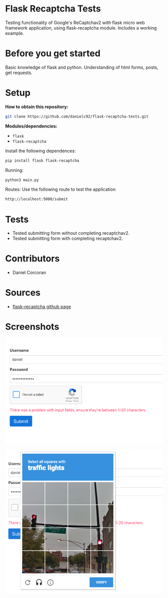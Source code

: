# Flask Recaptcha Tests
Testing functionality of Google's ReCaptchav2 with flask micro web framework application, using flask-recaptcha module. Includes a working example.

# Before you get started
Basic knowledge of flask and python. Understanding of html forms, posts, get requests.

# Setup
**How to obtain this repository:**
```sh
git clone https://github.com/danielc92/flask-recaptcha-tests.git
```
**Modules/dependencies:**
- `flask`
- `flask-recaptcha`

Install the following dependences:
```sh
pip install flask flask-recaptcha
```

Running: 
```sh
python3 main.py
```

Routes: 
Use the following route to test the application
```sh
http://localhost:5000/submit
```

# Tests
- Tested submitting form without completing recaptchav2.
- Tested submitting form with completing recaptchav2.

# Contributors
- Daniel Corcoran

# Sources
- [flask-recaptcha github page](https://github.com/mardix/flask-recaptcha)

# Screenshots
![Login Form](https://raw.githubusercontent.com/danielc92/flask-recaptcha-tests/master/screens/Screen%20Shot%202019-03-27%20at%204.16.41%20pm.png)

![Captcha Appears](https://raw.githubusercontent.com/danielc92/flask-recaptcha-tests/master/screens/Screen%20Shot%202019-03-27%20at%204.16.48%20pm.png)

